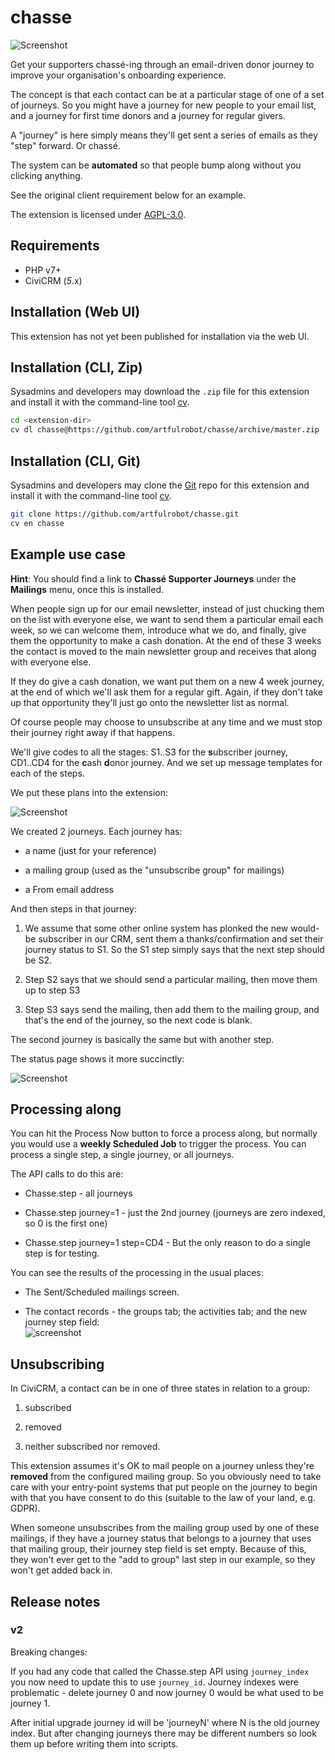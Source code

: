 # chasse

![Screenshot](./images/screenshot-status.png)    

Get your supporters chassé-ing through an email-driven donor journey to improve your organisation's onboarding experience.

The concept is that each contact can be at a particular stage of one of a set of journeys. So you might have a journey for new people to your email list, and a journey for first time donors and a journey for regular givers.

A "journey" is here simply means they'll get sent a series of emails as they "step" forward. Or chassé.

The system can be **automated** so that people bump along without you clicking anything.

See the original client requirement below for an example.

The extension is licensed under [AGPL-3.0](LICENSE.txt).

## Requirements

* PHP v7+
* CiviCRM (*5*.x)

## Installation (Web UI)

This extension has not yet been published for installation via the web UI.

## Installation (CLI, Zip)

Sysadmins and developers may download the `.zip` file for this extension and
install it with the command-line tool [cv](https://github.com/civicrm/cv).

```bash
cd <extension-dir>
cv dl chasse@https://github.com/artfulrobot/chasse/archive/master.zip
```

## Installation (CLI, Git)

Sysadmins and developers may clone the [Git](https://en.wikipedia.org/wiki/Git) repo for this extension and
install it with the command-line tool [cv](https://github.com/civicrm/cv).

```bash
git clone https://github.com/artfulrobot/chasse.git
cv en chasse
```

## Example use case

**Hint**: You should find a link to **Chassé Supporter Journeys** under the **Mailings** menu, once this is installed.

When people sign up for our email newsletter, instead of just chucking them on the list with everyone else, we want to send them a particular email each week, so we can welcome them, introduce what we do, and finally, give them the opportunity to make a cash donation. At the end of these 3 weeks the contact is moved to the main newsletter group and receives that along with everyone else.

If they do give a cash donation, we want put them on a new 4 week journey, at the end of which we'll ask them for a regular gift. Again, if they don't take up that opportunity they'll just go onto the newsletter list as normal.

Of course people may choose to unsubscribe at any time and we must stop their journey right away if that happens.

We'll give codes to all the stages: S1..S3 for the **s**ubscriber journey, CD1..CD4 for the **c**ash **d**onor journey. And we set up message templates for each of the steps.

We put these plans into the extension:

![Screenshot](./images/screenshot-plan.png)

We created 2 journeys. Each journey has:

- a name (just for your reference)

- a mailing group (used as the "unsubscribe group" for mailings)

- a From email address

And then steps in that journey:

1. We assume that some other online system has plonked the new would-be subscriber in our CRM, sent them a thanks/confirmation and set their journey status to S1. So the S1 step simply says that the next step should be S2.

2. Step S2 says that we should send a particular mailing, then move them up to step S3

3. Step S3 says send the mailing, then add them to the mailing group, and that's the end of the journey, so the next code is blank.

The second journey is basically the same but with another step.

The status page shows it more succinctly:

![Screenshot](./images/screenshot-status.png)

## Processing along

You can hit the Process Now button to force a process along, but normally you would use a **weekly Scheduled Job** to trigger the process. You can process a single step, a single journey, or all journeys.

The API calls to do this are:

- Chasse.step - all journeys

- Chasse.step journey=1 - just the 2nd journey (journeys are zero indexed, so 0 is the first one)

- Chasse.step journey=1 step=CD4  - But the only reason to do a single step is for testing.

You can see the results of the processing in the usual places:

- The Sent/Scheduled mailings screen.

- The contact records - the groups tab; the activities tab; and the new journey step field:   
  ![screenshot](./images/screenshot-custom-field.png)

## Unsubscribing

In CiviCRM, a contact can be in one of three states in relation to a group:

1. subscribed

2. removed

3. neither subscribed nor removed.

This extension assumes it's OK to mail people on a journey unless they're **removed** from the configured mailing group. So you obviously need to take care with your entry-point systems that put people on the journey to begin with that you have consent to do this (suitable to the law of your land, e.g. GDPR).

When someone unsubscribes from the mailing group used by one of these mailings, if they have a journey status that belongs to a journey that uses that mailing group, their journey step field is set empty. Because of this, they won't ever get to the "add to group" last step in our example, so they won't get added back in.







## Release notes

### v2

Breaking changes:

If you had any code that called the Chasse.step API using `journey_index` you
now need to update this to use `journey_id`. Journey indexes were problematic -
delete journey 0 and now journey 0 would be what used to be journey 1.

After initial upgrade journey id will be 'journeyN' where N is the old journey
index. But after changing journeys there may be different numbers so look them
up before writing them into scripts.
